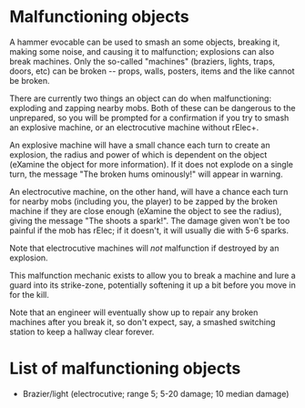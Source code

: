 # Malfunctioning objects

A hammer evocable can be used to smash an some objects, breaking it, making some
noise, and causing it to malfunction; explosions can also break machines. Only
the so-called "machines" (braziers, lights, traps, doors, etc) can be broken --
props, walls, posters, items and the like cannot be broken.

There are currently two things an object can do when malfunctioning: exploding
and zapping nearby mobs. Both of these can be dangerous to the unprepared, so
you will be prompted for a confirmation if you try to smash an explosive
machine, or an electrocutive machine without rElec+.

An explosive machine will have a small chance each turn to create an explosion,
the radius and power of which is dependent on the object (eXamine the object
for more information). If it does not explode on a single turn, the message
"The broken <obj> hums ominously!" will appear in warning.

An electrocutive machine, on the other hand, will have a chance each turn for
nearby mobs (including you, the player) to be zapped by the broken machine if
they are close enough (eXamine the object to see the radius), giving the
message "The <obj> shoots a spark!". The damage given won't be too painful if
the mob has rElec; if it doesn't, it will usually die with 5-6 sparks.

Note that electrocutive machines will *not* malfunction if destroyed by an
explosion.

This malfunction mechanic exists to allow you to break a machine and lure a
guard into its strike-zone, potentially softening it up a bit before you move in
for the kill.

Note that an engineer will eventually show up to repair any broken machines
after you break it, so don't expect, say, a smashed switching station to keep a
hallway clear forever.

# List of malfunctioning objects

- Brazier/light     (electrocutive; range 5;  5-20 damage; 10 median damage)
